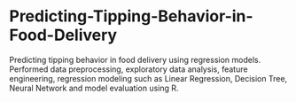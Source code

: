# Predicting-Tipping-Behavior-in-Food-Delivery
Predicting tipping behavior in food delivery using regression models. Performed data preprocessing, exploratory data analysis, feature engineering, regression modeling such as Linear Regression, Decision Tree, Neural Network and model evaluation using R.
